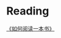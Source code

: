 # Reading
[《如何阅读一本书》](https://github.com/newcastledsj/Reading/blob/master/%E3%80%8A%E5%A6%82%E4%BD%95%E9%98%85%E8%AF%BB%E4%B8%80%E6%9C%AC%E4%B9%A6%E3%80%8B)
